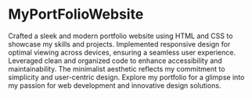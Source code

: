 # MyPortFolioWebsite
Crafted a sleek and modern portfolio website using HTML and CSS to showcase my skills and projects. Implemented responsive design for optimal viewing across devices, ensuring a seamless user experience. Leveraged clean and organized code to enhance accessibility and maintainability. The minimalist aesthetic reflects my commitment to simplicity and user-centric design. Explore my portfolio for a glimpse into my passion for web development and innovative design solutions.
